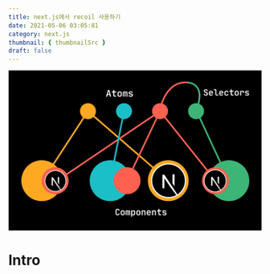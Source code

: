 ```yaml
---
title: next.js에서 recoil 사용하기
date: 2021-05-06 03:05:81
category: next.js
thumbnail: { thumbnailSrc }
draft: false
---
```


![](./images/next.js+recoil.png)

# Intro
